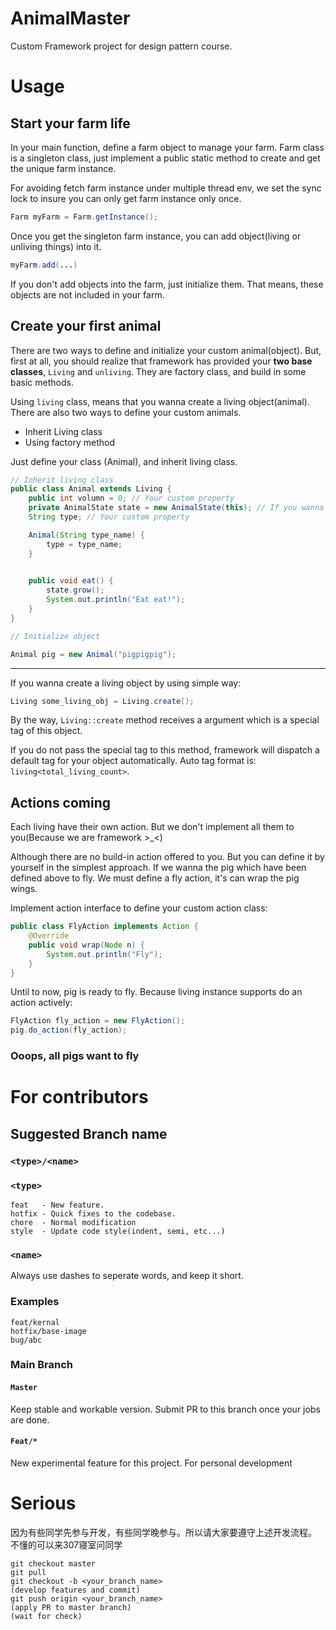 AnimalMaster
=======
Custom Framework project for design pattern course.

# Usage
## Start your farm life
In your main function, define a farm object to manage your farm. Farm class is a singleton class, 
just implement a public static method to create and get the unique farm instance.

For avoiding fetch farm instance under multiple thread env, we set the sync lock to insure you can only get farm 
instance only once.
```java
Farm myFarm = Farm.getInstance();
```

Once you get the singleton farm instance, you can add object(living or unliving things) into it.
```java
myFarm.add(...)
```

If you don't add objects into the farm, just initialize them. That means, these objects are not included in your farm.

## Create your first animal
There are two ways to define and initialize your custom animal(object). But, first at all, you should realize that 
framework has provided your **two base classes**, `Living` and `unliving`. They are factory class, and build in some 
basic methods.

Using `living` class, means that you wanna create a living object(animal). There are also two ways to define 
your custom animals.

- Inherit Living class
- Using factory method

Just define your class (Animal), and inherit living class.
```java
// Inherit living class
public class Animal extends Living {
    public int volumn = 0; // Your custom property
    private AnimalState state = new AnimalState(this); // If you wanna define custom state
    String type; // Your custom property

    Animal(String type_name) {
        type = type_name;
    }

    
    public void eat() {
        state.grow();
        System.out.println("Eat eat!");
    }
}

// Initialize object

Animal pig = new Animal("pigpigpig");
```

---
If you wanna create a living object by using simple way: 
```java
Living some_living_obj = Living.create();
```

By the way, `Living::create` method receives a argument which is a special tag of this object.

If you do not pass the special tag to this method, framework will dispatch a default tag for your object automatically. Auto tag format is: `living<total_living_count>`.

## Actions coming
Each living have their own action. But we don't implement all them to you(Because we are framework >_<)

Although there are no build-in action offered to you. But you can define it by yourself in the simplest approach. If we wanna the pig which have been defined above to fly. We must define a fly action, it's can wrap the pig wings.

Implement action interface to define your custom action class:
```java
public class FlyAction implements Action {
    @Override
    public void wrap(Node n) {
        System.out.println("Fly");
    }
}
```

Until to now, pig is ready to fly. Because living instance supports do an action actively:
```java
FlyAction fly_action = new FlyAction();
pig.do_action(fly_action);
```

### Ooops, all pigs want to fly


# For contributors

## Suggested Branch name

### `<type>/<name>`

### `<type>`
```
feat   - New feature.
hotfix - Quick fixes to the codebase.
chore  - Normal modification
style  - Update code style(indent, semi, etc...)
```

### `<name>`
Always use dashes to seperate words, and keep it short.

### Examples
```
feat/kernal
hotfix/base-image
bug/abc
```

### Main Branch

#### `Master`
Keep stable and workable version. Submit PR to this branch once your jobs are done.

#### `Feat/*`
New experimental feature for this project. For personal development

# Serious
因为有些同学先参与开发，有些同学晚参与。所以请大家要遵守上述开发流程。
不懂的可以来307寝室问同学
```
git checkout master
git pull
git checkout -b <your_branch_name>
(develop features and commit)
git push origin <your_branch_name>
(apply PR to master branch)
(wait for check)
```
